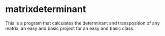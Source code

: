 # matrixdeterminant
This is a program that calculates the determinant and transposition of any matrix, an easy and basic project for an easy and basic class.
